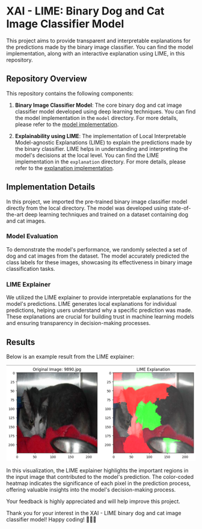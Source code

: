 # XAI - LIME: Binary Dog and Cat Image Classifier Model

This project aims to provide transparent and interpretable explanations for the predictions made by the binary image classifier. You can find the model implementation, along with an interactive explanation using LIME, in this repository.

## Repository Overview

This repository contains the following components:

1. **Binary Image Classifier Model**: The core binary dog and cat image classifier model developed using deep learning techniques. You can find the model implementation in the `model` directory. For more details, please refer to the [model implementation](https://github.com/Purushothaman-natarajan/Binary-Image-Classification/).

2. **Explainability using LIME**: The implementation of Local Interpretable Model-agnostic Explanations (LIME) to explain the predictions made by the binary classifier. LIME helps in understanding and interpreting the model's decisions at the local level. You can find the LIME implementation in the `explanation` directory. For more details, please refer to the [explanation implementation](https://github.com/Purushothaman-natarajan/Binary-Image-Classification/).

## Implementation Details

In this project, we imported the pre-trained binary image classifier model directly from the local directory. The model was developed using state-of-the-art deep learning techniques and trained on a dataset containing dog and cat images.

### Model Evaluation

To demonstrate the model's performance, we randomly selected a set of dog and cat images from the dataset. The model accurately predicted the class labels for these images, showcasing its effectiveness in binary image classification tasks.

### LIME Explainer

We utilized the LIME explainer to provide interpretable explanations for the model's predictions. LIME generates local explanations for individual predictions, helping users understand why a specific prediction was made. These explanations are crucial for building trust in machine learning models and ensuring transparency in decision-making processes.

## Results

Below is an example result from the LIME explainer:

![LIME Explanation](https://github.com/Purushothaman-natarajan/XAI-lime-on-Binary-Image-Classifier/blob/3a70e7e18bb0c111d0fdb1fd981cf741cb6139bf/lime_cat.png)

In this visualization, the LIME explainer highlights the important regions in the input image that contributed to the model's prediction. The color-coded heatmap indicates the significance of each pixel in the prediction process, offering valuable insights into the model's decision-making process.

Your feedback is highly appreciated and will help improve this project.

Thank you for your interest in the XAI - LIME binary dog and cat image classifier model! Happy coding! 🐾🐱🐶
